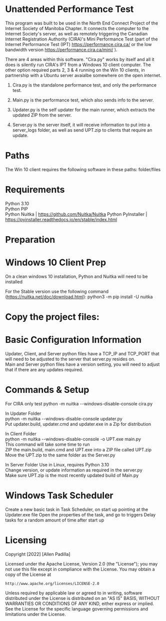 # Unattended Performance Test
This program was built to be used in the North End Connect Project of the Internet Society of Manitoba Chapter.
It connects the computer to the Internet Society's server, as well as remotely triggering the Canadian Internet Registration Authority (CIRA)'s Mini Performance Test (part of the Internet Performance Test (IPT) https://performance.cira.ca/ or the low bandwidth version https://performance.cira.ca/mini/ ).

There are 4 areas within this software. "Cira.py" works by itself and all it does is silently run CIRA's IPT from a Windows 10 client computer. The other option required parts 2, 3 & 4 running on the Win 10 clients, in partnership with a Ubuntu server avaialbe somewhere on the open internet.

  1) Cira.py is the standalone performance test, and only the performance test.  

  2) Main.py is the performance test, which also sends info to the server.

  3) Updater.py is the self updater for the main runner, which extracts the updated ZIP from the server.

  4) Server.py is the server itself, it will receive information to put into a server_logs folder, as well as send UPT.zip to clients that require an update.  

# Paths
The Win 10 client requires the following software in these paths: folder/files


# Requirements
Python 3.10  
Python PIP  
Python Nuitka | https://github.com/Nuitka/Nuitka 
Python PyInstaller | https://pyinstaller.readthedocs.io/en/stable/index.html  
  
# Preparation

# Windows 10 Client Prep
On a clean windows 10 installation, Python and Nuitka will need to be installed

For the Stable version use the following command (https://nuitka.net/doc/download.html):
python3 -m pip install -U nuitka

# Copy the project files:


# Basic Configuration Information
Updater, Client, and Server python files have a TCP_IP and TCP_PORT that will need to be adjusted to the server that server.py resides on.  
Main and Server python files have a version setting, you will need to adjust that if there are any updates required.  

# Commands & Setup
For CIRA only test
python -m nuitka --windows-disable-console cira.py

In Updater Folder  
python -m nuitka --windows-disable-console updater.py  
Put updater.build, updater.cmd and updater.exe in a Zip for distribution

In Client Folder  
python -m nuitka --windows-disable-console -o UPT.exe main.py  
This command will take some time to run  
ZIP the main.build, main.cmd and UPT.exe into a ZIP file called UPT.zip
Move the UPT.zip to the same folder as the Server.py

In Server Folder
Use in Linux, requires Python 3.10  
Change version, or update information as required in the server.py  
Make sure UPT.zip is the most recently updated build of Main.py

# Windows Task Scheduler
Create a new basic task in Task Scheduler, on start up pointing at the Updater.exe file
Open the properties of the task, and go to triggers
Delay tasks for a random amount of time after start up

# Licensing
Copyright [2022] [Allen Padilla]

Licensed under the Apache License, Version 2.0 (the "License");
you may not use this file except in compliance with the License.
You may obtain a copy of the License at

    http://www.apache.org/licenses/LICENSE-2.0

Unless required by applicable law or agreed to in writing, software
distributed under the License is distributed on an "AS IS" BASIS,
WITHOUT WARRANTIES OR CONDITIONS OF ANY KIND, either express or implied.
See the License for the specific language governing permissions and
limitations under the License.
